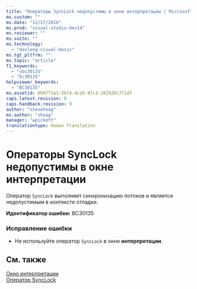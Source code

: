 ```yaml
---
title: "Операторы SyncLock недопустимы в окне интерпретации | Microsoft Docs"
ms.custom: ""
ms.date: "11/17/2016"
ms.prod: "visual-studio-dev14"
ms.reviewer: ""
ms.suite: ""
ms.technology: 
  - "devlang-visual-basic"
ms.tgt_pltfrm: ""
ms.topic: "article"
f1_keywords: 
  - "vbc30135"
  - "bc30135"
helpviewer_keywords: 
  - "BC30135"
ms.assetid: 099771a1-5bf4-4c16-8fc3-262926c771df
caps.latest.revision: 9
caps.handback.revision: 9
author: "stevehoag"
ms.author: "shoag"
manager: "wpickett"
translationtype: Human Translation
---
```

# Операторы SyncLock недопустимы в окне интерпретации
Оператор `SyncLock` выполняет синхронизацию потоков и является недопустимым в контексте отладки.  
  
 **Идентификатор ошибки:** BC30135  
  
### Исправление ошибки  
  
-   Не используйте оператор `SyncLock` в окне **интерпретации**.  
  
## См. также  
 [Окно интерпретации](/visual-studio/ide/reference/immediate-window)   
 [Оператор SyncLock](../../visual-basic/language-reference/statements/synclock-statement.md)